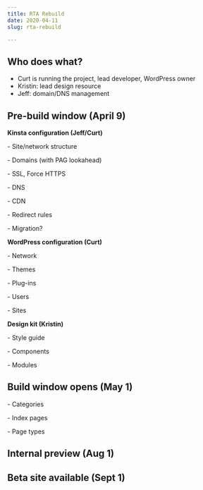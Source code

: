 ```yaml
---
title: RTA Rebuild
date: 2020-04-11
slug: rta-rebuild

---
```

## Who does what?

* Curt is running the project, lead developer, WordPress owner
* Kristin: lead design resource
* Jeff: domain/DNS management


## Pre-build window (April 9)

**Kinsta configuration (Jeff/Curt)**

\- Site/network structure

\- Domains (with PAG lookahead)

\- SSL, Force HTTPS

\- DNS

\- CDN

\- Redirect rules

\- Migration?

**WordPress configuration (Curt)**

\- Network

\- Themes

\- Plug-ins

\- Users

\- Sites

**Design kit (Kristin)**

\- Style guide

\- Components

\- Modules

## Build window opens (May 1)

\- Categories

\- Index pages

\- Page types

## Internal preview (Aug 1)

## Beta site available (Sept 1)

```bash
```